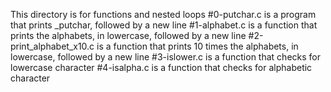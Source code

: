 This directory is for functions and nested loops
#0-putchar.c is a program that prints _putchar, followed by a new line
#1-alphabet.c is a function that prints the alphabets, in lowercase, followed by a new line
#2-print_alphabet_x10.c is a function that prints 10 times the alphabets, in lowercase, followed by a new line
#3-islower.c is a function that checks for lowercase character
#4-isalpha.c is a function that checks for alphabetic character
